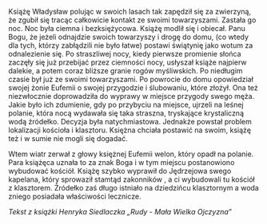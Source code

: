 Książę Władysław polując w swoich lasach tak zapędził się za zwierzyną, że zgubił się tracąc całkowicie kontakt ze swoimi towarzyszami. Zastała go noc. Noc była ciemna i bezksiężycowa. Książę modlił się i obiecał. Panu Bogu, że jeżeli odnajdzie swoich towarzyszy i drogę do domu, (co wtedy dla tych, którzy zabłądzili nie było łatwe) postawi świątynię jako wotum za odnalezienie się. Po straszliwej nocy, kiedy pierwsze promienie słońca zaczęły się już przebijać przez ciemności nocy, usłyszał książe najpierw dalekie, a potem coraz bliższe granie rogów myśliwskich. Po niedługim czasie był już ze swoimi towarzyszami. Po powrocie do domu opowiedział swojej żonie Eufemii o swojej przygodzie i ślubowaniu, które złożył. Ona też niezwłocznie doprowadziła do wyprawy w miejsce przygody swego męża. Jakie było ich zdumienie, gdy po przybyciu na miejsce, ujrzeli na leśnej polanie, która nocą wydawała się taka straszna, tryskające krystaliczną wodą źródełko. Decyzja była natychmiastowa. Jednakże powstał problem lokalizacji kościoła i klasztoru. Księżna chciała postawić na swoim, książę też i w sumie nie mogli się dogadać.

Wtem wiatr zerwał z głowy księżnej Eufemii welon, który opadł na polanie. Para książęca uznała to za znak Boga i w tym miejscu postanowiono wybudować kościół. Książę szybko wyprawił do Jędrzejowa swego kapelana, który sprowaził stamtąd zakonników , a ci wybudowali tu kościół z klasztorem. Źródełko zaś długo istniało na dziedzińcu klasztornym a woda zniego posiadała właściwości lecznicze.

_Tekst z książki Henryka Siedlaczka „Rudy - Mała Wielka Ojczyzna”_
